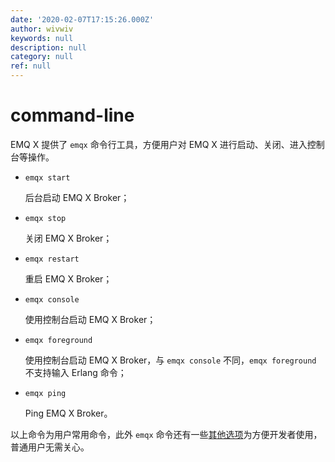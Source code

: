 ```yaml
---
date: '2020-02-07T17:15:26.000Z'
author: wivwiv
keywords: null
description: null
category: null
ref: null
---
```


# command-line

EMQ X 提供了 `emqx` 命令行工具，方便用户对 EMQ X 进行启动、关闭、进入控制台等操作。

* `emqx start`

  后台启动 EMQ X Broker；

* `emqx stop`

  关闭 EMQ X Broker；

* `emqx restart`

  重启 EMQ X Broker；

* `emqx console`

  使用控制台启动 EMQ X Broker；

* `emqx foreground`

  使用控制台启动 EMQ X Broker，与 `emqx console` 不同，`emqx foreground` 不支持输入 Erlang 命令；

* `emqx ping`

  Ping EMQ X Broker。

以上命令为用户常用命令，此外 `emqx` 命令还有一些[其他选项](../advanced/cli.md)为方便开发者使用，普通用户无需关心。

